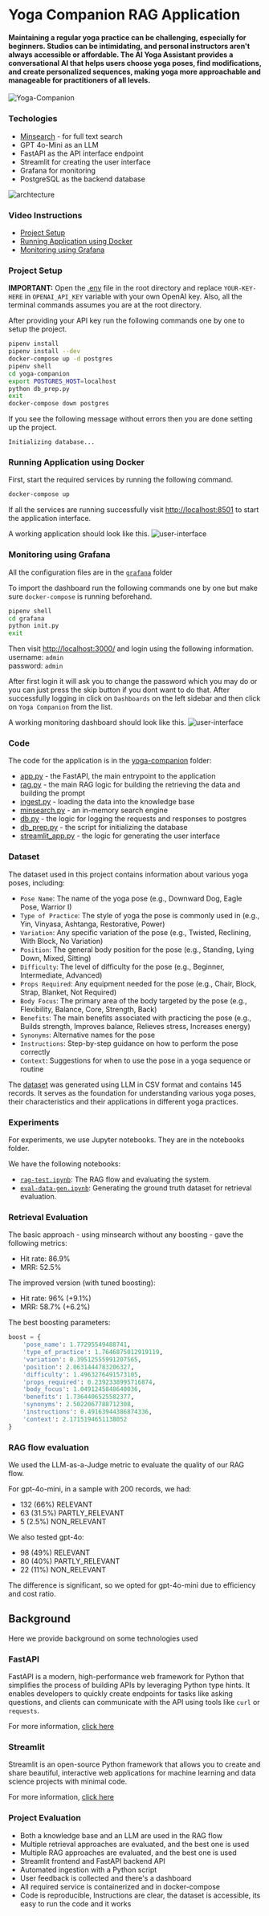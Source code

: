 # Yoga Companion RAG Application

#### Maintaining a regular yoga practice can be challenging, especially for beginners. Studios can be intimidating, and personal instructors aren't always accessible or affordable. The AI Yoga Assistant provides a conversational AI that helps users choose yoga poses, find modifications, and create personalized sequences, making yoga more approachable and manageable for practitioners of all levels.

![Yoga-Companion](assets/yoga-companion-rag.png)

### Techologies
* [Minsearch](https://github.com/alexeygrigorev/minsearch) - for full text search 
* GPT 4o-Mini as an LLM
* FastAPI as the API interface endpoint
* Streamlit for creating the user interface
* Grafana for monitoring 
* PostgreSQL as the backend database

![archtecture](assets/application_architecture.png)

### Video Instructions
- [Project Setup](https://www.loom.com/share/d7814589f590430b806f93baa8dcb496?sid=488c1063-374d-4407-aef4-7bd4000f3366)
- [Running Application using Docker](https://www.loom.com/share/e0342fc82c744a7eafcfd8ced9abe2c5?sid=e118b70a-c100-4bb7-898f-97811f5f98c2)
- [Monitoring using Grafana](https://www.loom.com/share/92ce956787c24a7e87c42e118318d472?sid=51c35be7-d3ab-4ae1-ae28-be7fe1ec9fa8)

### Project Setup

**IMPORTANT:** Open the [.env](.env) file in the root directory and replace `YOUR-KEY-HERE` in `OPENAI_API_KEY` variable with your own OpenAI key. Also, all the terminal commands assumes you are at the root directory.

After providing your API key run the following commands one by one to setup the project.

```bash
pipenv install
pipenv install --dev
docker-compose up -d postgres
pipenv shell
cd yoga-companion
export POSTGRES_HOST=localhost
python db_prep.py
exit
docker-compose down postgres
```

If you see the following message without errors then you are done setting up the project.

`Initializing database...`

### Running Application using Docker
First, start the required services by running the following command.

```bash
docker-compose up
```

If all the services are running successfully visit [http://localhost:8501](http://localhost:8501) to start the application interface.

A working application should look like this. 
![user-interface](assets/user_interface_streamlit.png)

### Monitoring using Grafana
All the configuration files are in the [`grafana`](grafana) folder

To import the dashboard run the following commands one by one but make sure `docker-compose` is running beforehand.

```bash
pipenv shell
cd grafana
python init.py
exit
```

Then visit [http://localhost:3000/](http://localhost:3000/) and login using the following information.<br>
username: `admin`<br>
password: `admin`

After first login it will ask you to change the password which you may do or you can just press the skip button if you dont want to do that. After successfully logging in click on `Dashboards` on the left sidebar and then click on `Yoga Companion` from the list.

A working monitoring dashboard should look like this.
![user-interface](assets/grafana_dashboard.png)

### Code
The code for the application is in the [yoga-companion](yoga-companion) folder:

* [app.py](yoga-companion/app.py) - the FastAPI, the main entrypoint to the application
* [rag.py](yoga-companion/rag.py) - the main RAG logic for building the retrieving the data and building the prompt
* [ingest.py](yoga-companion/ingest.py) - loading the data into the knowledge base
* [minsearch.py](yoga-companion/minsearch.py) - an in-memory search engine
* [db.py](yoga-companion/db.py) - the logic for logging the requests and responses to postgres
* [db_prep.py](yoga-companion/db_prep.py) - the script for initializing the database
* [streamlit_app.py](yoga-companion/streamlit_app.py) - the logic for generating the user interface

### Dataset

The dataset used in this project contains information about various yoga poses, including:

- `Pose Name`: The name of the yoga pose (e.g., Downward Dog, Eagle Pose, Warrior I)
- `Type of Practice`: The style of yoga the pose is commonly used in (e.g., Yin, Vinyasa, Ashtanga, Restorative, Power)
- `Variation`: Any specific variation of the pose (e.g., Twisted, Reclining, With Block, No Variation)
- `Position`: The general body position for the pose (e.g., Standing, Lying Down, Mixed, Sitting)
- `Difficulty`: The level of difficulty for the pose (e.g., Beginner, Intermediate, Advanced)
- `Props Required`: Any equipment needed for the pose (e.g., Chair, Block, Strap, Blanket, Not Required)
- `Body Focus`: The primary area of the body targeted by the pose (e.g., Flexibility, Balance, Core, Strength, Back)
- `Benefits`: The main benefits associated with practicing the pose (e.g., Builds strength, Improves balance, Relieves stress, Increases energy)
- `Synonyms`: Alternative names for the pose
- `Instructions`: Step-by-step guidance on how to perform the pose correctly
- `Context`: Suggestions for when to use the pose in a yoga sequence or routine

The [dataset](data/yoga_poses.csv) was generated using LLM in CSV format and contains 145 records. It serves as the foundation for understanding various yoga poses, their characteristics and their applications in different yoga practices.

### Experiments
For experiments, we use Jupyter notebooks. They are in the notebooks folder.


We have the following notebooks:

* [`rag-test.ipynb`](notebooks/rag-test.ipynb): The RAG flow and evaluating the system.
* [`eval-data-gen.ipynb`](notebooks/eval-data-gen.ipynb): Generating the ground truth dataset for retrieval evaluation.

### Retrieval Evaluation
The basic approach - using minsearch without any boosting - gave the following metrics:
* Hit rate: 86.9%
* MRR: 52.5%

The improved version (with tuned boosting):
* Hit rate: 96% (+9.1%)
* MRR: 58.7% (+6.2%)

The best boosting parameters:
```python
boost = {
    'pose_name': 1.77295549488741,
    'type_of_practice': 1.7646875012919119,
    'variation': 0.39512555991207565,
    'position': 2.0631444783206327,
    'difficulty': 1.4963276491573105,
    'props_required': 0.2392338995716874,
    'body_focus': 1.0491245848640036,
    'benefits': 1.7364406525582377,
    'synonyms': 2.5022067788712308,
    'instructions': 0.49163944386874336,
    'context': 2.1715194651138052
}
```

### RAG flow evaluation
We used the LLM-as-a-Judge metric to evaluate the quality of our RAG flow.

For gpt-4o-mini, in a sample with 200 records, we had:
* 132 (66%) RELEVANT
* 63 (31.5%) PARTLY_RELEVANT
* 5 (2.5%) NON_RELEVANT

We also tested gpt-4o:
* 98 (49%) RELEVANT
* 80 (40%) PARTLY_RELEVANT
* 22 (11%) NON_RELEVANT

The difference is significant, so we opted for gpt-4o-mini due to efficiency and cost ratio.

## Background
Here we provide background on some technologies used

### FastAPI

FastAPI is a modern, high-performance web framework for Python that simplifies the process of building APIs by leveraging Python type hints. It enables developers to quickly create endpoints for tasks like asking questions, and clients can communicate with the API using tools like `curl` or `requests`.

For more information, [click here](https://fastapi.tiangolo.com/)


### Streamlit 
Streamlit is an open-source Python framework that allows you to create and share beautiful, interactive web applications for machine learning and data science projects with minimal code.

For more information, [click here](https://docs.streamlit.io/)

### Project Evaluation
* Both a knowledge base and an LLM are used in the RAG flow
* Multiple retrieval approaches are evaluated, and the best one is used
* Multiple RAG approaches are evaluated, and the best one is used
* Streamlit frontend and FastAPI backend API
* Automated ingestion with a Python script
* User feedback is collected and there's a dashboard
* All required service is containerized and in docker-compose
* Code is reproducible, Instructions are clear, the dataset is accessible, its easy to run the code and it works
